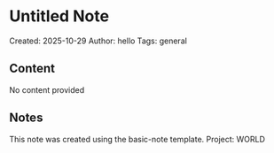 # Untitled Note

Created: 2025-10-29
Author: hello
Tags: general

## Content

No content provided

## Notes

This note was created using the basic-note template.
Project: WORLD
